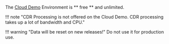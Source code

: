 The [Cloud Demo](www.calltelemetry.com) Environment is ** free ** and unlimited. 

!!! note "CDR Processing is not offered on the Cloud Demo. CDR processing takes up a lot of bandwidth and CPU."

!!! warning "Data will be reset on new releases!" 
    Do not use it for production use.

